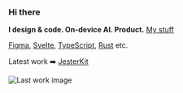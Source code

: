 ### Hi there

**I design & code. On-device AI. Product.** [My stuff](https://www.hugoduprez.com/)

[Figma](https://www.figma.com/), [Svelte](https://svelte.dev/repl/hello-world?version=3), [TypeScript](https://www.typescriptlang.org/), [Rust](https://rust-lang.org/) etc.
  

Latest work ➡️ [JesterKit](https://github.com/Hugo-Dz/exe)

![Last work image](https://hdzmedia.xyz/wormhole.png)
